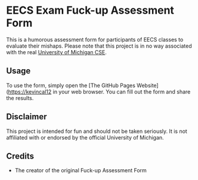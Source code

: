 # EECS Exam Fuck-up Assessment Form

This is a humorous assessment form for participants of EECS classes to evaluate their mishaps. Please note that this project is in no way associated with the real [University of Michigan CSE](https://cse.engin.umich.edu/).

## Usage

To use the form, simply open the [The GitHub Pages Website]([https://kevincal12](https://kevincal1226.github.io/EECS-Fuck-up-Assessment-Form/) in your web browser. You can fill out the form and share the results.

## Disclaimer

This project is intended for fun and should not be taken seriously. It is not affiliated with or endorsed by the official University of Michigan.

## Credits

- The creator of the original Fuck-up Assessment Form
